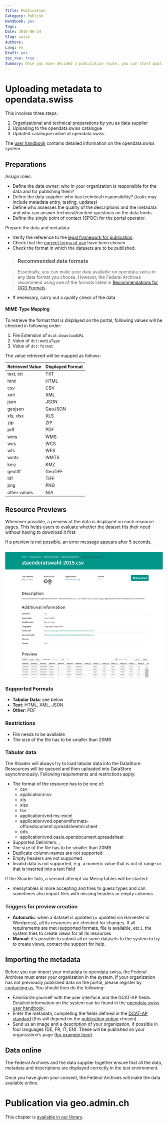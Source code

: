```yaml
---
Title: Publication
Category: Publish
Handbook: yes
Tags:
Date: 2016-06-24
Slug: swiss
Authors:
Lang: en
Draft: yes
toc_run: true
Summary: Once you have decided a publication route, you can start publishing open data. This is done in most cases directly on opendata.swiss. If you wish to publish geographic data, this happens via geo.admin.ch. Once you have selected your publication option, you need to upload the metadata to opendata.swiss.
---
```


<a name="opendataswiss"></a>
# Uploading metadata to opendata.swiss

This involves three steps:

1. Organizational and technical preparations by you as data supplier
2. Uploading to the opendata.swiss catalogue
3. Updated catalogue online at opendata.swiss.

The [user handbook](/en/library/opendataswiss-userguide) contains detailed information on the opendata.swiss system.

## Preparations

Assign roles:

- Define the data owner: who in your organization is responsible for the data and for publishing them?  
- Define the data supplier: who has technical responsibility? (tasks may include metadata entry, testing, updates)
- Define who assesses the quality of the descriptions and the metadata and who can answer technical/content questions on the data fonds.
- Define the single point of contact (SPOC) for the portal operator.

Prepare the data and metadata:

- Verify the reference to the [legal framework for publication](/en/prepare/frameworks).
- Check that the [correct terms of use](/en/prepare/terms) have been chosen.
- Check the format in which the datasets are to be published.

> ### Recommended data formats

> Essentially, you can make your data available on opendata.swiss in any data format you choose. However, the Federal Archives recommend using one of the formats listed in [Recommendations for OGD Formats](/en/library/empfehlungen-formate).

- If necessary, carry out a quality check of the data

#### MIME-Type Mapping
To retrieve the format that is displayed on the portal, following values will be checked in following order:

1. File Extension of `dcat:downloadURL`
2. Value of `dct:mediaType`
3. Value of `dct:format`

The value retrieved will be mapped as follows:

| Retrieved Value | Displayed Format |
|-------------|-----------|
| text, txt   | TXT       |
| html        | HTML      |
| csv         | CSV       |
| xml         | XML       |
| json        | JSON      |
| geojson     | GeoJSON   |
| xls, xlsx   | XLS       |
| zip         | ZIP       |
| pdf         | PDF       |
| wms         | WMS       |
| wcs         | WCS       |
| wfs         | WFS       |
| wmts        | WMTS      |
| kmz         | KMZ       |
| geotiff     | GeoTIFF   |
| tiff        | TIFF      |
| png         | PNG       |
| other values| N/A       |

## Resource Previews
Whenever possible, a preview of the data is displayed on each resource pages. This helps users to evaluate whether the dataset fits their need without having to download it first. 

If a preview is not possible, an error message appears after 5 seconds. 

![Example of a CSV-Preview](../../images/example-csv-preview.png)

### Supported Formats

* **Tabular Data**: see below
* **Text**: HTML, XML, JSON
* **Other**: PDF

### Restrictions

* File needs to be available
* The size of the file has to be smaller than 20MB

### Tabular data
The Xloader will always try to load tabular data into the DataStore. Ressources will be queued and then uploaded into DataStore asynchronously. Following requirements and restrictions apply:

* The format of the resource has to be one of:
	* csv
	* application/csv
	* xls
	* xlsx
	* tsv
	* application/vnd.ms-excel
	* application/vnd.openxmlformats-officedocument.spreadsheetml.sheet
	* ods
	* application/vnd.oasis.opendocument.spreadsheet
* Supported Delimiters: `,`
* The size of the file has to be smaller than 20MB
* Duplicate column-names are not supported
* Empty headers are not supported
* Invalid data is not supported, e.g. a numeric value that is out of range or that is inserted into a text field

If the Xloader fails, a second attempt via MessyTables will be started:
* messytables is more accepting and tries to guess types and can sometimes also import files with missing headers or empty columns

### Triggers for preview creation
* **Automatic**: when a dataset is updated (= updated via Harvester or Wordpress), all its resources are checked for changes. If all requirements are met (supported formats, file is available, etc.), the system tries to create views for all its resources 
* **Manual**: it's possible to submit all or some datasets to the system to try to create views, contact the support for help.

## Importing the metadata

Before you can import your metadata to opendata.swiss, the Federal Archives must enter your organization in the system. If your organization has not previously published data on the portal, please register by [contacting us](mailto:opendata@bar.admin.ch). You should then do the following:

- Familiarize yourself with the user interface and the DCAT-AP fields. Detailed information on the system can be found in the [opendata.swiss user handbook](/en/library/opendataswiss-userguide).
- Enter the metadata, completing the fields defined in the [DCAT-AP standard](/en/library/ch-dcat-ap) (this will depend on the [publication option](/en/publish/options) chosen).
- Send us an image and a description of your organization, if possible in four languages (DE, FR, IT, EN). These will be published on your organization’s page ([for example here](https://opendata.swiss/en/organization/schweizerisches-bundesarchiv-bar)).

## Data online

The Federal Archives and the data supplier together ensure that all the data, metadata and descriptions are displayed correctly in the test environment.

Once you have given your consent, the Federal Archives will make the data available online.

<a name="geoadmin"></a>
# Publication via geo.admin.ch

This chapter is [available in our library](/en/library/geodaten-publikation).
